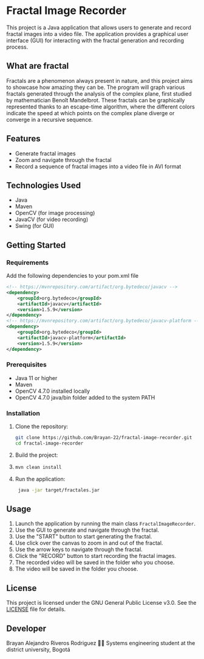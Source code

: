 # Fractal Image Recorder

This project is a Java application that allows users to generate and record fractal images into a video file. The application provides a graphical user interface (GUI) for interacting with the fractal generation and recording process.

## What are fractal
Fractals are a phenomenon always present in nature, and this project aims to showcase how amazing they can be. The program will graph various fractals generated through the analysis of the complex plane, first studied by mathematician Benoît Mandelbrot. These fractals can be graphically represented thanks to an escape-time algorithm, where the different colors indicate the speed at which points on the complex plane diverge or converge in a recursive sequence.
## Features

- Generate fractal images
- Zoom and navigate through the fractal
- Record a sequence of fractal images into a video file in AVI format

## Technologies Used

- Java
- Maven
- OpenCV (for image processing)
- JavaCV (for video recording)
- Swing (for GUI)

## Getting Started

### Requirements
Add the following dependencies to your pom.xml file
```xml
<!-- https://mvnrepository.com/artifact/org.bytedeco/javacv -->
<dependency>
    <groupId>org.bytedeco</groupId>
    <artifactId>javacv</artifactId>
    <version>1.5.9</version>
</dependency>
<!-- https://mvnrepository.com/artifact/org.bytedeco/javacv-platform -->
<dependency>
    <groupId>org.bytedeco</groupId>
    <artifactId>javacv-platform</artifactId>
    <version>1.5.9</version>
</dependency>
```
### Prerequisites

- Java 11 or higher
- Maven
- OpenCV 4.7.0 installed locally
- OpenCV 4.7.0 java/bin folder added to the system PATH
### Installation

1. Clone the repository:
   ```sh
   git clone https://github.com/Brayan-22/fractal-image-recorder.git
   cd fractal-image-recorder
    ```

2. Build the project:
3. ```sh
   mvn clean install
   ```
4. Run the application:
   ```sh
    java -jar target/fractales.jar
    ```
## Usage

1. Launch the application by running the main class `FractalImageRecorder`.
2. Use the GUI to generate and navigate through the fractal.
3. Use the "START" button to start generating the fractal.
4. Use click over the canvas to zoom in and out of the fractal.
5. Use the arrow keys to navigate through the fractal.
6. Click the "RECORD" button to start recording the fractal images.
7. The recorded video will be saved in the folder who you choose.
8. The video will be saved in the folder you choose.


## License

This project is licensed under the GNU General Public License v3.0. See the [LICENSE](LICENSE) file for details.

## Developer 
Brayan Alejandro Riveros Rodriguez 👨‍💻
Systems engineering student at the district university, Bogotá